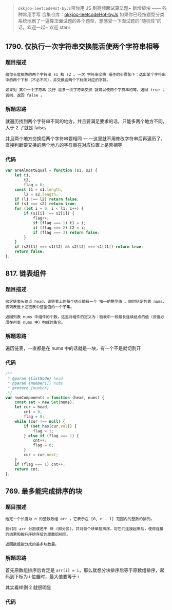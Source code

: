 > `okkjoo-leetcodeHot-byJs`带你用 JS 刷高频面试算法题~
> 新增板块 —— 各种常用手写
> 合集仓库：[okkjoo-leetcodeHot-byJs](https://github.com/okkjoo/okkjoo-leetcodeHot-byJs)
> 如果你已经按题型分类系统地刷了一遍算法面试题的各个题型，想感受一下面试题的”随机性”的话，欢迎一起~ 欢迎 star⭐

## 1790. 仅执行一次字符串交换能否使两个字符串相等

### 题目描述

```
给你长度相等的两个字符串 s1 和 s2 。一次 字符串交换 操作的步骤如下：选出某个字符串中的两个下标（不必不同），并交换这两个下标所对应的字符。

如果对 其中一个字符串 执行 最多一次字符串交换 就可以使两个字符串相等，返回 true ；否则，返回 false 。
```

### 解题思路

就遍历找到两个字符串不同的地方，并且要满足要求的话，只能多两个地方不同，大于 2 了就是 false。

并且两个地方交换后两个字符串要相同 — —这里就不用修改字符串后再遍历了，直接判断要交换的两个地方的字符串在对应位置上是否相等

### 代码

```js
var areAlmostEqual = function (s1, s2) {
	let t1,
		t2,
		flag = 0;
	const l1 = s1.length,
		l2 = s2.length;
	if (l1 !== l2) return false;
	if (s1 === s2) return true;
	for (let i = 0; i < l1; i++) {
		if (s1[i] !== s2[i]) {
			flag++;
			if (flag === 1) t1 = i;
			if (flag === 2) t2 = i;
			if (flag === 3) return false;
		}
	}
	if (s2[t1] === s1[t2] && s2[t2] === s1[t1]) return true;
	return false;
};
```

## 817. 链表组件

### 题目描述

```
给定链表头结点 head，该链表上的每个结点都有一个 唯一的整型值 。同时给定列表 nums，该列表是上述链表中整型值的一个子集。

返回列表 nums 中组件的个数，这里对组件的定义为：链表中一段最长连续结点的值（该值必须在列表 nums 中）构成的集合。
```

### 解题思路

遍历链表，一直都是在 nums 中的话就是一块，有一个不是就切割开

### 代码

```js
/**
 * @param {ListNode} head
 * @param {number[]} nums
 * @return {number}
 */
var numComponents = function (head, nums) {
	const set = new Set(nums);
	let cur = head,
		cnt = 0,
		flag = 0;
	while (cur !== null) {
		if (set.has(cur.val)) {
			flag = 1;
		} else if (flag === 1) {
			cnt++;
			flag = 0;
		}
		cur = cur.next;
	}
	if (flag === 1) cnt++;
	return cnt;
};
```

## 769. 最多能完成排序的块

### 题目描述

```
给定一个长度为 n 的整数数组 arr ，它表示在 [0, n - 1] 范围内的整数的排列。

我们将 arr 分割成若干 块 (即分区)，并对每个块单独排序。将它们连接起来后，使得连接的结果和按升序排序后的原数组相同。

返回数组能分成的最多块数量。
```

### 解题思路

首先原数组排序后肯定是 `arr[i] = i`，那么就想分块排序后等于原数组排序，起码到下标为 i 位置时，最大值要等于 i

其实看样例 2 就很明显

### 代码
